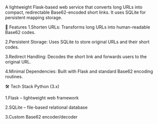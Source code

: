 A lightweight Flask-based web service that converts long URLs into compact, redirectable Base62-encoded short links. It uses SQLite for persistent mapping storage.

🚀 Features
1.Shorten URLs: Transforms long URLs into human-readable Base62 codes.

2.Persistent Storage: Uses SQLite to store original URLs and their short codes.

3.Redirect Handling: Decodes the short link and forwards users to the original URL.

4.Minimal Dependencies: Built with Flask and standard Base62 encoding routines.

🛠️ Tech Stack
Python (3.x)

1.Flask – lightweight web framework

2.SQLite – file-based relational database

3.Custom Base62 encoder/decoder
